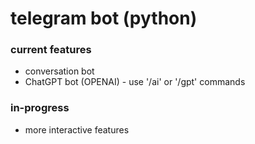 # telegram bot (python)

### current features
- conversation bot
- ChatGPT bot (OPENAI) - use '/ai' or '/gpt' commands


### in-progress
- more interactive features
